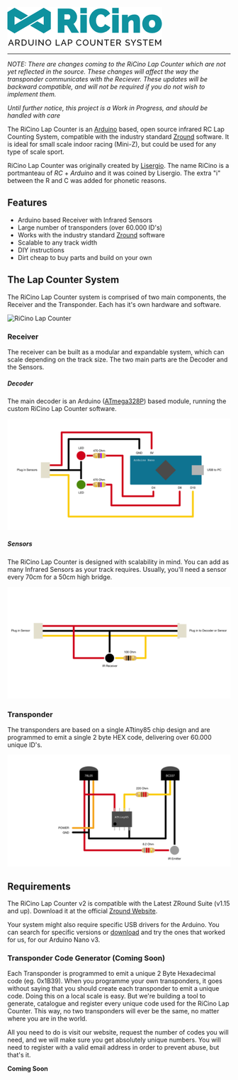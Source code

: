 ![RiCino Lap Counter](images/ricino-logo-350.png)

---

_*NOTE:* There are changes coming to the RiCino Lap Counter which are not yet reflected in the source. These changes will affect the way the transponder communicates with the Reciever. These updates will be backward compatible, and will not be required if you do not wish to implement them._

_Until further notice, this project is a Work in Progress, and should be handled with care_

The RiCino Lap Counter is an [Arduino](http://arduino.cc) based, open source infrared RC Lap Counting System, compatible with the industry standard [Zround](http://www.zround.com) software. It is ideal for small scale indoor racing (Mini-Z), but could be used for any type of scale sport.

RiCino Lap Counter was originally created by [Lisergio](http://lisergio.wordpress.com/). The name RiCino is a portmanteau of _RC_ + _Arduino_ and it was coined by Lisergio. The extra "i" between the R and C was added for phonetic reasons.


## Features ##

* Arduino based Receiver with Infrared Sensors
* Large number of transponders (over 60.000 ID's)
* Works with the industry standard [Zround](http://www.zround.com) software
* Scalable to any track width
* DIY instructions
* Dirt cheap to buy parts and build on your own


## The Lap Counter System ##

The RiCino Lap Counter system is comprised of two main components, the Receiver and the Transponder. Each has it's own hardware and software.

![RiCino Lap Counter](images/ricino-lap-counter.jpg)


### Receiver ###
The receiver can be built as a modular and expandable system, which can scale depending on the track size. The two main parts are the Decoder and the Sensors.

##### Decoder #####
The main decoder is an Arduino ([ATmega328P](https://www.arduino.cc/en/Main/Products)) based module, running the custom RiCino Lap Counter software. 

![Decoder Schematic](Receiver/Decoder.png)

##### Sensors #####
The RiCino Lap Counter is designed with scalability in mind. You can add as many Infrared Sensors as your track requires. Usually, you'll need a sensor every 70cm for a 50cm high bridge.

![Sensor Schematic](Receiver/Sensor.png)


### Transponder ###
The transponders are based on a single ATtiny85 chip design and are programmed to emit a single 2 byte HEX code, delivering over 60.000 unique ID's.

![Transponder Schematic](Transponder/Transponder.png)

## Requirements ##
The RiCino Lap Counter v2 is compatible with the Latest ZRound Suite (v1.15 and up). Download it at the official [Zround Website](http://www.zround.com/e107_plugins/download/download.php?action=list&id=5).

Your system might also require specific USB drivers for the Arduino. You can search for specific versions or [download](http://www.wch.cn/download/CH341SER_EXE.html) and try the ones that worked for us, for our Arduino Nano v3.

### Transponder Code Generator (Coming Soon) ###
Each Transponder is programmed to emit a unique 2 Byte Hexadecimal code (eg. 0x1B39). When you programme your own transponders, it goes without saying that you should create each transponder to emit a unique code. Doing this on a local scale is easy. But we're building a tool to generate, catalogue and register every unique code used for the RiCino Lap Counter. This way, no two transponders will ever be the same, no matter where you are in the world.

All you need to do is visit our website, request the number of codes you will need, and we will make sure you get absolutely unique numbers. You will need to register with a valid email address in order to prevent abuse, but that's it.

**Coming Soon**



